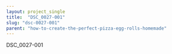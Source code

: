 ```yaml
---
layout: project_single
title:  "DSC_0027-001"
slug: "dsc-0027-001"
parent: "how-to-create-the-perfect-pizza-egg-rolls-homemade"
---
```

DSC_0027-001